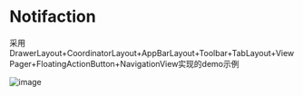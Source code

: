 # Notifaction
采用DrawerLayout+CoordinatorLayout+AppBarLayout+Toolbar+TabLayout+ViewPager+FloatingActionButton+NavigationView实现的demo示例


![image](https://github.com/allenwithcj/Notifaction/raw/master/screenshots/screenshot_1495618490.png)
